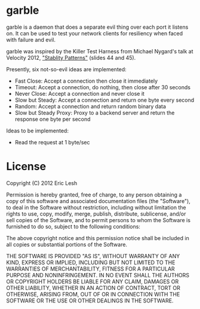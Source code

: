 garble
======

garble is a daemon that does a separate evil thing over each port it
listens on. It can be used to test your network clients for resiliency
when faced with failure and evil.

garble was inspired by the Killer Test Harness from Michael Nygard's
talk at Velocity 2012, ["Stablity
Patterns"](http://velocityconf.com/velocity2012/public/schedule/detail/24841)
(slides 44 and 45).

Presently, six not-so-evil ideas are implemented:
- Fast Close: Accept a connection then close it immediately
- Timeout: Accept a connection, do nothing, then close after 30 seconds
- Never Close: Accept a connection and never close it
- Slow but Steady: Accept a connection and return one byte every second
- Random: Accept a connection and return random binary data
- Slow but Steady Proxy: Proxy to a backend server and return the response one byte per second

Ideas to be implemented:
- Read the request at 1 byte/sec

License
=======
Copyright (C) 2012 Eric Lesh

Permission is hereby granted, free of charge, to any person obtaining
a copy of this software and associated documentation files (the
"Software"), to deal in the Software without restriction, including
without limitation the rights to use, copy, modify, merge, publish,
distribute, sublicense, and/or sell copies of the Software, and to
permit persons to whom the Software is furnished to do so, subject to
the following conditions:

The above copyright notice and this permission notice shall be
included in all copies or substantial portions of the Software.

THE SOFTWARE IS PROVIDED "AS IS", WITHOUT WARRANTY OF ANY KIND,
EXPRESS OR IMPLIED, INCLUDING BUT NOT LIMITED TO THE WARRANTIES OF
MERCHANTABILITY, FITNESS FOR A PARTICULAR PURPOSE AND
NONINFRINGEMENT. IN NO EVENT SHALL THE AUTHORS OR COPYRIGHT HOLDERS BE
LIABLE FOR ANY CLAIM, DAMAGES OR OTHER LIABILITY, WHETHER IN AN ACTION
OF CONTRACT, TORT OR OTHERWISE, ARISING FROM, OUT OF OR IN CONNECTION
WITH THE SOFTWARE OR THE USE OR OTHER DEALINGS IN THE SOFTWARE.
